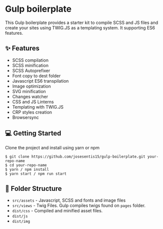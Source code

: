 # Gulp boilerplate

This Gulp boilerplate provides a starter kit to compile SCSS and JS files and create your sites using TWIG.JS as a templating system. It supporting ES6 features.

## :sparkles: Features

- SCSS compilation
- SCSS minification
- SCSS Autoprefixer
- Font copy to dest folder
- Javascript ES6 transpilation
- Image optimization
- SVG minification
- Changes watcher
- CSS and JS Linterns
- Templating with TWIG.JS
- CRP styles creation
- Browsersync

## :computer: Getting Started

Clone the project and install using yarn or npm

```
$ git clone https://github.com/josesentis15/gulp-boilerplate.git your-repo-name
$ cd your-repo-name
$ yarn / npm install
$ yarn start / npm run start
```

## :file_folder: Folder Structure

- `src/assets` - Javascript, SCSS and fonts and image files
- `src/views` - Twig Files. Gulp compiles twigs found on `pages` folder.
- `dist/css` - Compiled and minified asset files.
- `dist/js`
- `dist/img`
